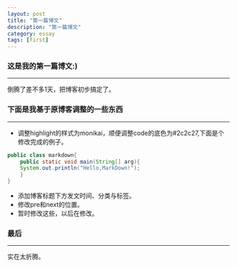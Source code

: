 ```yaml
---
layout: post
title: "第一篇博文"
description: "第一篇博文"
category: essay
tags: [first]
---
```


	
### 这是我的第一篇博文:)
	
-----
	
倒腾了差不多1天，把博客初步搞定了。	  
     
### 下面是我基于原博客调整的一些东西
	
-----

* 调整highlight的样式为monikai，顺便调整code的底色为#2c2c27,下面是个修改完成的例子。 
      
```java
public class markdown{
    public static void main(String[] arg){
    System.out.println("Hello,MarkDown!");
    }
}
```

* 添加博客标题下方发文时间、分类与标签。
* 修改pre和next的位置。
* 暂时修改这些，以后在修改。	
    
### 最后

-----

实在太折腾。
